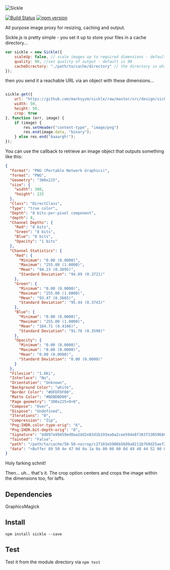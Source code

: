 <img src="https://raw.githubusercontent.com/marksyzm/sickle/master/design/sickle.png" alt="Sickle" />

[![Build Status](https://travis-ci.org/marksyzm/sickle.svg?branch=master)](https://travis-ci.org/marksyzm/sickle)
[![npm version](https://badge.fury.io/js/sickle.png)](http://badge.fury.io/js/sickle)

All purpose image proxy for resizing, caching and output.

Sickle.js is pretty simple - you set it up to store your files in a cache directory...

```javascript
var sickle = new Sickle({
    scaleUp: false, // scale images up to required dimensions - defaults to false
    quality: 90, //set quality of output - default is 90
    cacheDirectory: "./path/to/cache/directory" // the directory in which to store your cache (must be writable)
});
```

then you send it a reachable URL via an object with these dimensions...

```javascript

sickle.get({
	url: "https://github.com/marksyzm/sickle/raw/master/src/design/sickle.png",
	width: 50,
	height: 50,
	crop: true
}, function (err, image) {
	if (image) {
		res.setHeader("content-type", "image/png")
		res.end(image.data, "binary");
	} else res.end("Aaaargh!");
});
```

You can use the callback to retrieve an image object that outputs something like this:

```json
{
  "Format": "PNG (Portable Network Graphics)",
  "format": "PNG",
  "Geometry": "300x225",
  "size": {
    "width": 300,
    "height": 225
  },
  "Class": "DirectClass",
  "Type": "true color",
  "Depth": "8 bits-per-pixel component",
  "depth": 8,
  "Channel Depths": {
    "Red": "8 bits",
    "Green": "8 bits",
    "Blue": "8 bits",
    "Opacity": "1 bits"
  },
  "Channel Statistics": {
    "Red": {
      "Minimum": "0.00 (0.0000)",
      "Maximum": "255.00 (1.0000)",
      "Mean": "94.23 (0.3695)",
      "Standard Deviation": "94.89 (0.3721)"
    },
    "Green": {
      "Minimum": "0.00 (0.0000)",
      "Maximum": "255.00 (1.0000)",
      "Mean": "93.47 (0.3665)",
      "Standard Deviation": "95.44 (0.3743)"
    },
    "Blue": {
      "Minimum": "0.00 (0.0000)",
      "Maximum": "255.00 (1.0000)",
      "Mean": "104.71 (0.4106)",
      "Standard Deviation": "91.76 (0.3598)"
    },
    "Opacity": {
      "Minimum": "0.00 (0.0000)",
      "Maximum": "0.00 (0.0000)",
      "Mean": "0.00 (0.0000)",
      "Standard Deviation": "0.00 (0.0000)"
    }
  },
  "Filesize": "1.6Ki",
  "Interlace": "No",
  "Orientation": "Unknown",
  "Background Color": "white",
  "Border Color": "#DFDFDF00",
  "Matte Color": "#BDBDBD00",
  "Page geometry": "300x225+0+0",
  "Compose": "Over",
  "Dispose": "Undefined",
  "Iterations": "0",
  "Compression": "Zip",
  "Png:IHDR.color-type-orig": "6",
  "Png:IHDR.bit-depth-orig": "8",
  "Signature": "4d697a99459ed0aa2dd2e83d1b193ea8a2cee594e8f383f33059688b0f50398b",
  "Tainted": "False",
  "path": "/path/to/cache/50-50-nocrop/c27103e5906b5689a8211b7b9d25aef2",
  "data": "<Buffer 89 50 4e 47 0d 0a 1a 0a 00 00 00 0d 49 48 44 52 00 00 01 2c 00 00 00 e1 08 06 00 00 00 72 7c 88 ab 00 00 00 06 62 4b 47 44 00 ff 00 ff 00 ff a0 bd a7 93 ...>"
}
```

Holy farking schnit!

Then... uh... that's it. The crop option centers and crops the image within the dimensions too, for laffs.


## Dependencies
GraphicsMagick

## Install
`npm install sickle --save`

## Test
Test it from the module directory via `npm test`